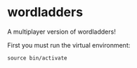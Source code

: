 # wordladders

A multiplayer version of wordladders!

First you must run the virtual environment:
```
source bin/activate
```